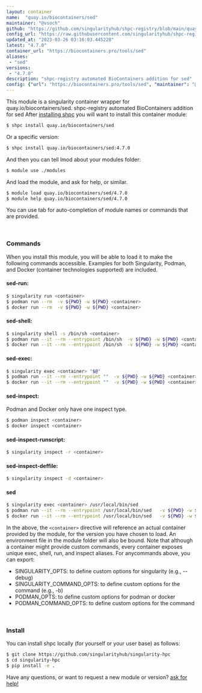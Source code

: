 ```yaml
---
layout: container
name:  "quay.io/biocontainers/sed"
maintainer: "@vsoch"
github: "https://github.com/singularityhub/shpc-registry/blob/main/quay.io/biocontainers/sed/container.yaml"
config_url: "https://raw.githubusercontent.com/singularityhub/shpc-registry/main/quay.io/biocontainers/sed/container.yaml"
updated_at: "2023-03-26 03:16:03.445228"
latest: "4.7.0"
container_url: "https://biocontainers.pro/tools/sed"
aliases:
 - "sed"
versions:
 - "4.7.0"
description: "shpc-registry automated BioContainers addition for sed"
config: {"url": "https://biocontainers.pro/tools/sed", "maintainer": "@vsoch", "description": "shpc-registry automated BioContainers addition for sed", "latest": {"4.7.0": "sha256:cae5cdb96d0480c92fc2162ea63955877694512542a33cd6b345d9e5be4b07e7"}, "tags": {"4.7.0": "sha256:cae5cdb96d0480c92fc2162ea63955877694512542a33cd6b345d9e5be4b07e7"}, "docker": "quay.io/biocontainers/sed", "aliases": {"sed": "/usr/local/bin/sed"}}
---
```


This module is a singularity container wrapper for quay.io/biocontainers/sed.
shpc-registry automated BioContainers addition for sed
After [installing shpc](#install) you will want to install this container module:


```bash
$ shpc install quay.io/biocontainers/sed
```

Or a specific version:

```bash
$ shpc install quay.io/biocontainers/sed:4.7.0
```

And then you can tell lmod about your modules folder:

```bash
$ module use ./modules
```

And load the module, and ask for help, or similar.

```bash
$ module load quay.io/biocontainers/sed/4.7.0
$ module help quay.io/biocontainers/sed/4.7.0
```

You can use tab for auto-completion of module names or commands that are provided.

<br>

### Commands

When you install this module, you will be able to load it to make the following commands accessible.
Examples for both Singularity, Podman, and Docker (container technologies supported) are included.

#### sed-run:

```bash
$ singularity run <container>
$ podman run --rm  -v ${PWD} -w ${PWD} <container>
$ docker run --rm  -v ${PWD} -w ${PWD} <container>
```

#### sed-shell:

```bash
$ singularity shell -s /bin/sh <container>
$ podman run --it --rm --entrypoint /bin/sh  -v ${PWD} -w ${PWD} <container>
$ docker run --it --rm --entrypoint /bin/sh  -v ${PWD} -w ${PWD} <container>
```

#### sed-exec:

```bash
$ singularity exec <container> "$@"
$ podman run --it --rm --entrypoint ""  -v ${PWD} -w ${PWD} <container> "$@"
$ docker run --it --rm --entrypoint ""  -v ${PWD} -w ${PWD} <container> "$@"
```

#### sed-inspect:

Podman and Docker only have one inspect type.

```bash
$ podman inspect <container>
$ docker inspect <container>
```

#### sed-inspect-runscript:

```bash
$ singularity inspect -r <container>
```

#### sed-inspect-deffile:

```bash
$ singularity inspect -d <container>
```


#### sed

```bash
$ singularity exec <container> /usr/local/bin/sed
$ podman run --it --rm --entrypoint /usr/local/bin/sed   -v ${PWD} -w ${PWD} <container> -c " $@"
$ docker run --it --rm --entrypoint /usr/local/bin/sed   -v ${PWD} -w ${PWD} <container> -c " $@"
```



In the above, the `<container>` directive will reference an actual container provided
by the module, for the version you have chosen to load. An environment file in the
module folder will also be bound. Note that although a container
might provide custom commands, every container exposes unique exec, shell, run, and
inspect aliases. For anycommands above, you can export:

 - SINGULARITY_OPTS: to define custom options for singularity (e.g., --debug)
 - SINGULARITY_COMMAND_OPTS: to define custom options for the command (e.g., -b)
 - PODMAN_OPTS: to define custom options for podman or docker
 - PODMAN_COMMAND_OPTS: to define custom options for the command

<br>

### Install

You can install shpc locally (for yourself or your user base) as follows:

```bash
$ git clone https://github.com/singularityhub/singularity-hpc
$ cd singularity-hpc
$ pip install -e .
```

Have any questions, or want to request a new module or version? [ask for help!](https://github.com/singularityhub/singularity-hpc/issues)